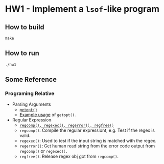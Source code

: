 # HW1 - Implement a `lsof`-like program

## How to build
```
make
```

## How to run
```
./hw1
```

## Some Reference
### Programing Relative
* Parsing Arguments
    * [`getopt()`](https://man7.org/linux/man-pages/man3/getopt.3.html)
    * [Example usage](https://www.gnu.org/software/libc/manual/html_node/Example-of-Getopt.html) of `getopt()`.
* Regular Expression
    * [`regcomp(), regexec(), regerror(), regfree()`](https://man7.org/linux/man-pages/man3/regex.3.html)
    * `regcomp()`: Compile the regular expressiont, e.g. Test if the regex is valid.
    * `regexec()`: Used to test if the input string is matched with the regex.
    * `regerror()`: Get human read string from the error code output from `regcomp()` or `regexec()`.
    * `regfree()`: Release regex obj got from `regcomp()`.
